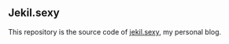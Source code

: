 Jekil.sexy
----------

This repository is the source code of [jekil.sexy](https://jekil.sexy), my personal blog.